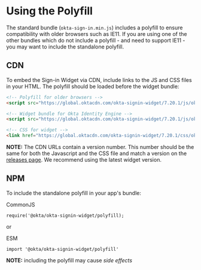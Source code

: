 # Using the Polyfill

The standard bundle (`okta-sign-in.min.js`) includes a polyfill to ensure compatibility with older browsers such as IE11. If you are using one of the other bundles which do not include a polyfill - and need to support IE11 - you may want to include the standalone polyfill.

## CDN

To embed the Sign-in Widget via CDN, include links to the JS and CSS files in your HTML. The polyfill should be loaded before the widget bundle:


```html
<!-- Polyfill for older browsers -->
<script src="https://global.oktacdn.com/okta-signin-widget/7.20.1/js/okta-sign-in.polyfill.min.js" type="text/javascript" integrity="sha384-QzQIGwIndxyBdHRQOwgjmQJLod6LRMchZyYg7RUq8FUECvPvreqauQhkU2FF9EGD" crossorigin="anonymous"></script>

<!-- Widget bundle for Okta Identity Engine -->
<script src="https://global.oktacdn.com/okta-signin-widget/7.20.1/js/okta-sign-in.oie.min.js" type="text/javascript" integrity="sha384-F86IraSz85EFiadLLsmBB5WDWGsv+YU0aMp3NQD7LScyZGAY+PXJB2l66+L9y7Il" crossorigin="anonymous"></script>

<!-- CSS for widget -->
<link href="https://global.oktacdn.com/okta-signin-widget/7.20.1/css/okta-sign-in.min.css" type="text/css" rel="stylesheet" integrity="sha384-EZJCd5wgKvBGYz0aBc3fbPeL/RliNi8j4USW7qeaMHtc8qoVT+IzgVYtt5bQYclu" crossorigin="anonymous" />
```

**NOTE:** The CDN URLs contain a version number. This number should be the same for both the Javascript and the CSS file and match a version on the [releases page](https://github.com/okta/okta-signin-widget/releases). We recommend using the latest widget version.

## NPM

To include the standalone polyfill in your app's bundle:

CommonJS
```
require('@okta/okta-signin-widget/polyfill);
```

or

ESM
```
import '@okta/okta-signin-widget/polyfill'
```

**NOTE:** including the polyfill may cause *side effects*
